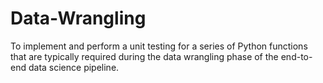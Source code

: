# Data-Wrangling
To implement and perform a unit testing for a series of Python functions that are typically required during the data wrangling phase of the end-to-end data science pipeline.
